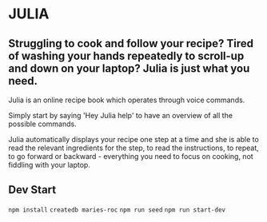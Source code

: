 # JULIA

## Struggling to cook and follow your recipe? Tired of washing your hands repeatedly to scroll-up and down on your laptop? Julia is just what you need.

Julia is an online recipe book which operates through voice commands.

Simply start by saying 'Hey Julia help' to have an overview of all the possible commands.

Julia automatically displays your recipe one step at a time and she is able to read the relevant ingredients for the step, to read the instructions, to repeat, to go forward or backward - everything you need to focus on cooking, not fiddling with your laptop.

## Dev Start

`npm install`
`createdb maries-roc`
`npm run seed`
`npm run start-dev`
